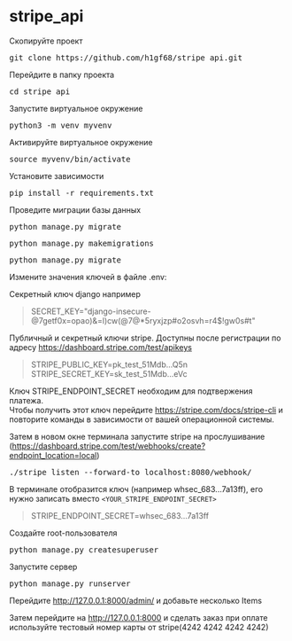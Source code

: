 # stripe_api

Скопируйте проект
<pre>git clone https://github.com/h1gf68/stripe_api.git</pre>

Перейдите в папку проекта
<pre>cd stripe_api</pre>

Запустите виртуальное окружение
<pre>python3 -m venv myvenv</pre>

Активируйте виртуальное окружение
<pre>source myvenv/bin/activate</pre>

Установите зависимости
<pre>pip install -r requirements.txt</pre>

Проведите миграции базы данных
<pre>python manage.py migrate</pre>
<pre>python manage.py makemigrations</pre>
<pre>python manage.py migrate</pre>


Измените значения ключей в файле .env:

Секретный ключ django например
<blockquote>SECRET_KEY="django-insecure-@7getf0x=opao)&=l)cw(@7@*5ryxjzp#o2osvh=r4$!gw0s#t"</blockquote>

Публичный и секретный ключи stripe. Доступны после регистрации по адресу https://dashboard.stripe.com/test/apikeys
<blockquote>
STRIPE_PUBLIC_KEY=pk_test_51Mdb...Q5n<br/>
STRIPE_SECRET_KEY=sk_test_51Mdb...eVc
</blockquote>

Ключ STRIPE_ENDPOINT_SECRET необходим для подтвержения платежа.<br/>
Чтобы получить этот ключ перейдите https://stripe.com/docs/stripe-cli и повторите команды в зависимости от вашей операционной системы. 

Затем в новом окне терминала запустите stripe на прослушивание (https://dashboard.stripe.com/test/webhooks/create?endpoint_location=local)
<pre>./stripe listen --forward-to localhost:8080/webhook/</pre>
В терминале отобразится ключ (например whsec_683...7a13ff), его нужно записать вместо <code><YOUR_STRIPE_ENDPOINT_SECRET></code>
  <blockquote>STRIPE_ENDPOINT_SECRET=whsec_683...7a13ff</blockquote>

Создайте  root-пользователя
<pre>python manage.py createsuperuser</pre>

Запустите сервер
<pre>python manage.py runserver</pre>

Перейдите http://127.0.0.1:8000/admin/
и добавьте несколько Items

Затем перейдите на http://127.0.0.1:8000 и сделать заказ
при оплате используйте тестовый номер карты от stripe(4242 4242 4242 4242)
    
    
    

